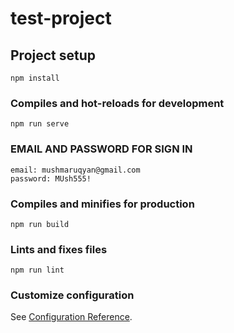 # test-project

## Project setup
```
npm install
```

### Compiles and hot-reloads for development
```
npm run serve
```

### EMAIL AND PASSWORD FOR SIGN IN
```
email: mushmaruqyan@gmail.com
password: MUsh555!
```

### Compiles and minifies for production
```
npm run build
```

### Lints and fixes files
```
npm run lint
```

### Customize configuration
See [Configuration Reference](https://cli.vuejs.org/config/).
